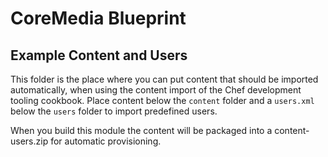 # CoreMedia Blueprint

## Example Content and Users

This folder is the place where you can put content that should be imported automatically, when using the content import of the Chef development tooling cookbook.
Place content below the `content` folder and a `users.xml` below the `users` folder to import predefined users.

When you build this module the content will be packaged into a content-users.zip for automatic
provisioning.